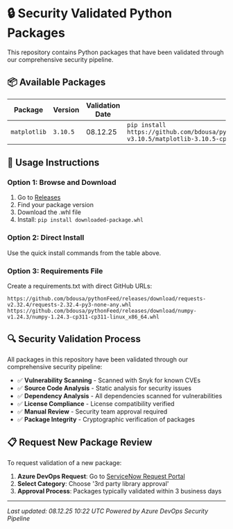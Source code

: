 ﻿# 🔒 Security Validated Python Packages

This repository contains Python packages that have been validated through our comprehensive security pipeline.

## 📦 Available Packages
| Package | Version | Validation Date | Quick Install |
|---------|---------|-----------------|---------------|
| `matplotlib` | `3.10.5` | 08.12.25 | `pip install https://github.com/bdousa/pythonFeedWindows/releases/download/matplotlib-v3.10.5/matplotlib-3.10.5-cp313-cp313-win_amd64.whl` |

## 🚀 Usage Instructions
### Option 1: Browse and Download
1. Go to [Releases](https://github.com/bdousa/pythonFeed/releases)
2. Find your package version
3. Download the .whl file
4. Install: `pip install downloaded-package.whl`

### Option 2: Direct Install
Use the quick install commands from the table above.

### Option 3: Requirements File

Create a requirements.txt with direct GitHub URLs:
```
https://github.com/bdousa/pythonFeed/releases/download/requests-v2.32.4/requests-2.32.4-py3-none-any.whl
https://github.com/bdousa/pythonFeed/releases/download/numpy-v1.24.3/numpy-1.24.3-cp311-cp311-linux_x86_64.whl
```

## 🔍 Security Validation Process
All packages in this repository have been validated through our comprehensive security pipeline:
- ✅ **Vulnerability Scanning** - Scanned with Snyk for known CVEs
- ✅ **Source Code Analysis** - Static analysis for security issues
- ✅ **Dependency Analysis** - All dependencies scanned for vulnerabilities
- ✅ **License Compliance** - License compatibility verified
- ✅ **Manual Review** - Security team approval required
- ✅ **Package Integrity** - Cryptographic verification of packages

## 📋 Request New Package Review
To request validation of a new package:
1. **Azure DevOps Request**: Go to [ServiceNow Request Portal](https://bdous.service-now.com/sp?id=sc_cat_item&sys_id=c746dd861b3e6910182c63d07e4bcbac)
2. **Select Category**: Choose '3rd party library approval'
3. **Approval Process**: Packages typically validated within 3 business days

---
*Last updated: 08.12.25 10:22 UTC*
*Powered by Azure DevOps Security Pipeline*
